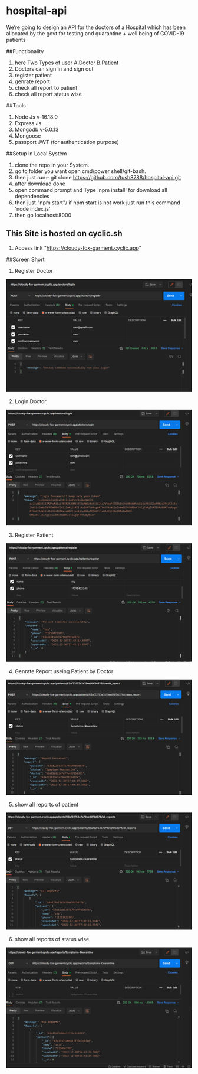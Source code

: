 # hospital-api
We’re going to design an API for the doctors of a Hospital which has been allocated by the govt for testing and quarantine + well being of COVID-19 patients

##Functionality
1. here Two Types of user
  A.Doctor
  B.Patient
2. Doctors can sign in and sign out
3. register patient
4. genrate report 
5. check all report to patient
6. check all report status wise 

##Tools 
1. Node Js  v-16.18.0
2. Express Js
3. Mongodb  v-5.0.13
4. Mongoose
5. passport JWT (for authentication purpose)


##Setup in Local System

1. clone the repo in your System.
2. go to folder you want open cmd/power shell/git-bash. 
3. then just run:- git clone https://github.com/tush8788/hospital-api.git
4. after download done 
5. open command prompt and Type 'npm install' for download all dependencies 
6. then just "npm start"/ if npm start is not work just run this command 'node index.js'
7. then go localhost:8000

## This Site is hosted on cyclic.sh
1. Access link "https://cloudy-fox-garment.cyclic.app"

##Screen Short
1. Register Doctor

![plot](./screenshort/register-doctor.png)

2. Login Doctor

![plot](./screenshort/login-doctor.png)

3. Register Patient

![plot](./screenshort/register-patient.png)

4. Genrate Report useing Patient by Doctor

![plot](./screenshort/genrate-report.png)

5. show all reports of patient

![plot](./screenshort/all-report.png)

6. show all reports of status wise

![plot](./screenshort/report-status-wise.png)

